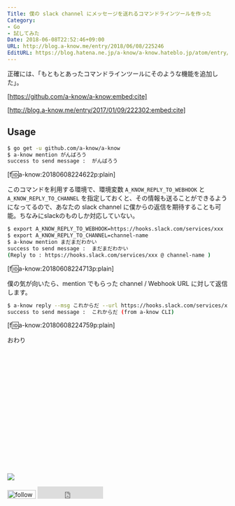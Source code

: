```yaml
---
Title: 僕の slack channel にメッセージを送れるコマンドラインツールを作った
Category:
- Go
- 試してみた
Date: 2018-06-08T22:52:46+09:00
URL: http://blog.a-know.me/entry/2018/06/08/225246
EditURL: https://blog.hatena.ne.jp/a-know/a-know.hateblo.jp/atom/entry/17391345971652282528
---
```


正確には、「もともとあったコマンドラインツールにそのような機能を追加した」。



[https://github.com/a-know/a-know:embed:cite]




[http://blog.a-know.me/entry/2017/01/09/222302:embed:cite]





<!-- more -->



## Usage
```sh
$ go get -u github.com/a-know/a-know
$ a-know mention がんばろう       
success to send message :  がんばろう
```

[f:id:a-know:20180608224622p:plain]


このコマンドを利用する環境で、環境変数 `A_KNOW_REPLY_TO_WEBHOOK` と `A_KNOW_REPLY_TO_CHANNEL` を指定しておくと、その情報も送ることができるようになってるので、あなたの slack channel に僕からの返信を期待することも可能。ちなみにslackのものしか対応していない。

```sh
$ export A_KNOW_REPLY_TO_WEBHOOK=https://hooks.slack.com/services/xxx
$ export A_KNOW_REPLY_TO_CHANNEL=channel-name
$ a-know mention まだまだわかい                                      
success to send message :  まだまだわかい
(Reply to : https://hooks.slack.com/services/xxx @ channel-name )
```

[f:id:a-know:20180608224713p:plain]


僕の気が向いたら、mention でもらった channel / Webhook URL に対して返信します。

```sh
$ a-know reply --msg これからだ --url https://hooks.slack.com/services/xxx --ch channel-name
success to send message :  これからだ (from a-know CLI)
```

[f:id:a-know:20180608224759p:plain]


おわり


<div>
<br>
<script async src="//pagead2.googlesyndication.com/pagead/js/adsbygoogle.js"></script>
<!-- article-bottom2 -->
<ins class="adsbygoogle"
     style="display:inline-block;width:300px;height:250px"
     data-ad-client="ca-pub-3463034538369189"
     data-ad-slot="5274552934"></ins>
<script>
(adsbygoogle = window.adsbygoogle || []).push({});
</script>

<a href="http://bit.ly/grass-graph" target='blank' rel="nofollow"><img src="https://cdn-ak.f.st-hatena.com/images/fotolife/a/a-know/20170405/20170405220342.png"></a>
<br>
</div>

<div>
<a href='http://cloud.feedly.com/#subscription%2Ffeed%2Fhttp%3A%2F%2Fblog.a-know.me%2Ffeed'  target='blank'><img id='feedlyFollow' src='http://s3.feedly.com/img/follows/feedly-follow-rectangle-volume-small_2x.png' alt='follow us in feedly' width='65' height='20'></a>



<iframe src="http://blog.hatena.ne.jp/a-know/a-know.hateblo.jp/subscribe/iframe" allowtransparency="true" frameborder="0" scrolling="no" width="150" height="28"></iframe>
</div>
